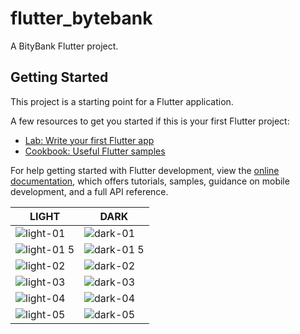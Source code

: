 # flutter_bytebank

A BityBank Flutter project.

## Getting Started

This project is a starting point for a Flutter application.

A few resources to get you started if this is your first Flutter project:

- [Lab: Write your first Flutter app](https://docs.flutter.dev/get-started/codelab)
- [Cookbook: Useful Flutter samples](https://docs.flutter.dev/cookbook)

For help getting started with Flutter development, view the
[online documentation](https://docs.flutter.dev/), which offers tutorials,
samples, guidance on mobile development, and a full API reference.

| LIGHT  | DARK |
| ------------- | ------------- |
| ![light-01](https://github.com/mborges18/flutter_bytebank/assets/6293951/c3b2dab1-e707-42d1-b5a1-4a4ec237f298)   | ![dark-01](https://github.com/mborges18/flutter_bytebank/assets/6293951/db230792-b858-48f2-b47b-6709434c96dd) |
| ![light-01 5](https://github.com/mborges18/flutter_bytebank/assets/6293951/17b2c9a8-88fb-4ae2-b3d0-8211be3c5f32) | ![dark-01 5](https://github.com/mborges18/flutter_bytebank/assets/6293951/ca6bf3e3-ff96-476b-9906-a2c9028ba2e8) |
| ![light-02](https://github.com/mborges18/flutter_bytebank/assets/6293951/4b503f29-14d4-4f59-befb-c4d5e850bca1)   | ![dark-02](https://github.com/mborges18/flutter_bytebank/assets/6293951/53dad721-88f0-4855-b258-4c60658d53c0) |
| ![light-03](https://github.com/mborges18/flutter_bytebank/assets/6293951/88390987-8861-4b29-a339-7aced3445cd2)   | ![dark-03](https://github.com/mborges18/flutter_bytebank/assets/6293951/2dea1cb4-06eb-4d4b-98ab-2d92d5ea77a3) |
| ![light-04](https://github.com/mborges18/flutter_bytebank/assets/6293951/414cd9bb-665a-4553-8199-864acc3668b4)   | ![dark-04](https://github.com/mborges18/flutter_bytebank/assets/6293951/f93a80b0-2d31-4154-ad6d-e2d55f6efefb) |
| ![light-05](https://github.com/mborges18/flutter_bytebank/assets/6293951/e9400c75-ab40-49a0-9c14-4f5a3d8b3b8f)   | ![dark-05](https://github.com/mborges18/flutter_bytebank/assets/6293951/3f6fc7ee-4d28-4c8e-916b-dff3cab8cdc3) |
